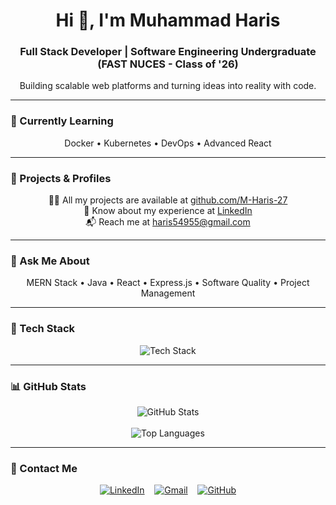 <h1 align="center">Hi 👋, I'm Muhammad Haris</h1>

<h3 align="center">Full Stack Developer | Software Engineering Undergraduate (FAST NUCES - Class of '26)</h3>

<p align="center">Building scalable web platforms and turning ideas into reality with code.</p>

---

### 🌱 Currently Learning

<p align="center">Docker • Kubernetes • DevOps • Advanced React</p>

---

### 📂 Projects & Profiles

<p align="center">
  👨‍💻 All my projects are available at <a href="https://github.com/M-Haris-27">github.com/M-Haris-27</a> <br>
  📄 Know about my experience at <a href="https://linkedin.com/in/muhammad-haris-a81a862a1">LinkedIn</a> <br>
  📬 Reach me at <a href="mailto:haris54955@gmail.com">haris54955@gmail.com</a>
</p>

---

### 💬 Ask Me About

<p align="center">
  MERN Stack • Java • React • Express.js • Software Quality • Project Management
</p>

---

### 🚀 Tech Stack

<p align="center">
  <img src="https://skillicons.dev/icons?i=js,java,cpp,cs,py,html,css,react,nodejs,express,mongodb,dotnet,figma,docker,kubernetes,git,postman,vscode,linux,tailwind" alt="Tech Stack" />
</p>

---

### 📊 GitHub Stats

<p align="center">
  <img src="https://github-readme-stats.vercel.app/api?username=M-Haris-27&theme=tokyonight&show_icons=true&hide_border=true" alt="GitHub Stats" />
  <br><br>
  <img src="https://github-readme-stats.vercel.app/api/top-langs/?username=M-Haris-27&layout=compact&theme=tokyonight&hide_border=true" alt="Top Languages" />
</p>

---

### 📢 Contact Me

<p align="center">
  <a href="https://linkedin.com/in/muhammad-haris-a81a862a1"><img src="https://skillicons.dev/icons?i=linkedin" alt="LinkedIn" /></a>
  &nbsp;&nbsp;
  <a href="mailto:haris54955@gmail.com"><img src="https://skillicons.dev/icons?i=gmail" alt="Gmail" /></a>
  &nbsp;&nbsp;
  <a href="https://github.com/M-Haris-27"><img src="https://skillicons.dev/icons?i=github" alt="GitHub" /></a>
</p>
